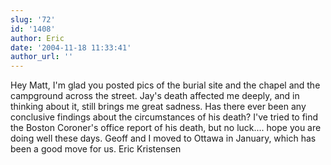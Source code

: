 ```yaml
---
slug: '72'
id: '1408'
author: Eric
date: '2004-11-18 11:33:41'
author_url: ''
---
```

Hey Matt, I'm glad you posted pics of the burial site and the chapel and the campground across the street. Jay's death affected me deeply, and in thinking about it, still brings me great sadness. Has there ever been any conclusive findings about the circumstances of his death? I've tried to find the Boston Coroner's office report of his death, but no luck.... hope you are doing well these days. Geoff and I moved to Ottawa in January, which has been a good move for us. Eric Kristensen
